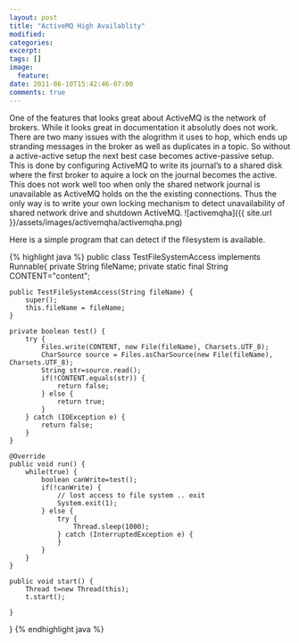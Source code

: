```yaml
---
layout: post
title: "ActiveMQ High Availablity"
modified:
categories: 
excerpt:
tags: []
image:
  feature:
date: 2011-06-10T15:42:46-07:00
comments: true
---
```


One of the features that looks great about ActiveMQ is the network of brokers. While it looks great in documentation it absolutly does not work. There are two many issues with the alogrithm it uses to hop, which ends up stranding messages in the broker as well as duplicates in a topic. So without a active-active setup the next best case becomes active-passive setup. This is done by configuring ActiveMQ to write its journal’s to a shared disk where the first broker to aquire a lock on the journal becomes the active. This does not work well too when only the shared network journal is unavailable as ActiveMQ holds on the the existing connections. Thus the only way is to write your own locking mechanism to detect unavailability of shared network drive and shutdown ActiveMQ.
![activemqha]({{ site.url }}/assets/images/activemqha/activemqha.png)

Here is a simple program that can detect if the filesystem is available.

{% highlight java %}
public class TestFileSystemAccess implements Runnable{
	private String fileName;
	private static final String CONTENT="content";
	
	public TestFileSystemAccess(String fileName) {
		super();
		this.fileName = fileName;
	}

	private boolean test() {
		try {
			Files.write(CONTENT, new File(fileName), Charsets.UTF_8);
			CharSource source = Files.asCharSource(new File(fileName), Charsets.UTF_8);
			String str=source.read();
			if(!CONTENT.equals(str)) {
				return false;
			} else {
				return true;
			}
		} catch (IOException e) {
			return false;
		}
	}

	@Override
	public void run() {
		while(true) {
			boolean canWrite=test();
			if(!canWrite) {
				// lost access to file system .. exit
				System.exit(1);
			} else {
				try {
					Thread.sleep(1000);
				} catch (InterruptedException e) {
				}
			}
		}
	}
	
	public void start() {
		Thread t=new Thread(this);
		t.start();
		
	}
}
{% endhighlight java %}